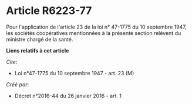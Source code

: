 # Article R6223-77

Pour l'application de l'article 23 de la loi n° 47-1775 du 10 septembre 1947, les sociétés coopératives mentionnées à la
présente section relèvent du ministre chargé de la santé.

**Liens relatifs à cet article**

_Cite_:

  - Loi n°47-1775 du 10 septembre 1947 - art. 23 (M)

_Créé par_:

  - Décret n°2016-44 du 26 janvier 2016 - art. 1
